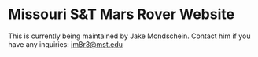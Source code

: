 # Missouri S&T Mars Rover Website

This is currently being maintained by Jake Mondschein.
Contact him if you have any inquiries: jm8r3@mst.edu
